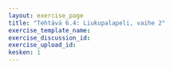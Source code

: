 ```yaml
---
layout: exercise_page
title: "Tehtävä 6.4: Liukupalapeli, vaihe 2"
exercise_template_name: 
exercise_discussion_id: 
exercise_upload_id: 
kesken: 1
---
```

